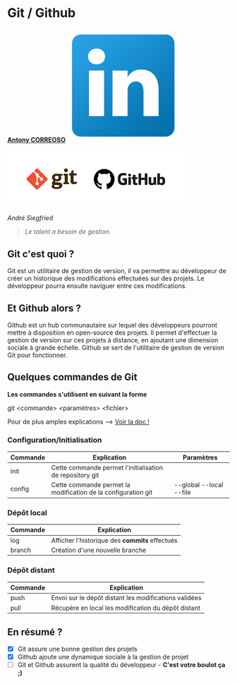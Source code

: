 # Git / Github
#### [Antony CORREOSO](https://github.com/AntonyCo) [![GitHub Logo](/images/in_icon.png)](https://fr.linkedin.com/in/antony-correoso)

![GitHub Logo](/images/git-github.png)

_André Siegfried_
>_Le talent a besoin de gestion._

## Git c'est quoi ?	
 Git est un utilitaire de gestion de version, il va permettre au développeur
 de créer un historique des modifications effectuées sur des projets.
 Le développeur pourra ensuite naviguer entre ces modifications.
 
## Et Github alors ?
Github est un hub communautaire sur lequel des développeurs pourront mettre à
disposition en open-source des projets. Il permet d'effectuer la gestion de
version sur ces projets à distance, en ajoutant une dimension sociale à grande échelle.
Github se sert de l'utilitaire de gestion de version Git pour fonctionner.

## Quelques commandes de Git
**Les commandes s'utilisent en suivant la forme**

git \<commande\> <paramètres> \<fichier\>

Pour de plus amples explications --> [Voir la doc !](https://git-scm.com/doc)
### Configuration/Initialisation
Commande | Explication | Paramètres
------------ | ------------ | ------------
init | Cette commande permet l'initialisation de repository git
config | Cette commande permet la modification de la configuration git | -\-global -\-local -\-file
### Dépôt local
Commande | Explication
------------ | ------------ 
log | Afficher l'historique des **commits** effectués
branch | Création d'une nouvelle branche

### Dépôt distant
Commande | Explication
------------ | ------------ 
push| Envoi sur le dépôt distant les modifications validées
pull| Récupère en local les modification du dépôt distant

## En résumé ?
- [x] Git assure une bonne gestion des projets
- [x] Github ajoute une dynamique sociale à la gestion de projet
- [ ] Git et Github assurent la qualité du développeur - **C'est votre boulot ça ;)**